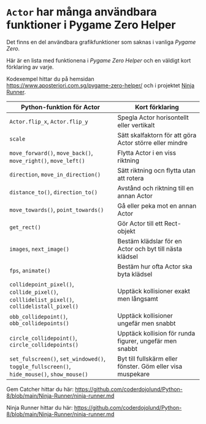 # `Actor` har många användbara funktioner i Pygame Zero Helper

Det finns en del användbara grafikfunktioner som saknas i vanliga *Pygame Zero*.

Här är en lista med funktionena i *Pygame Zero Helper* och en väldigt kort förklaring av varje.

Kodexempel hittar du på hemsidan  https://www.aposteriori.com.sg/pygame-zero-helper/
och i projektet [Ninja Runner](https://github.com/coderdojolund/Python-8/blob/main/Ninja-Runner/ninja-runner.md).

| Python-funktion för Actor | Kort förklaring |
| ----------------- | --------------- |
| `Actor.flip_x`, `Actor.flip_y` | Spegla Actor horisontellt eller vertikalt |
| `scale` | Sätt skalfaktorn för att göra Actor större eller mindre |
| `move_forward()`, `move_back()`,<br>`move_right()`, `move_left()` | Flytta Actor i en viss riktning | 
| `direction`, `move_in_direction()` | Sätt riktning ocn flytta utan att rotera |
| `distance_to()`, `direction_to()` | Avstånd och riktning till en annan Actor |
| `move_towards()`, `point_towards()` | Gå eller peka mot en annan Actor |
| `get_rect()` | Gör Actor till ett Rect-objekt |
| `images`, `next_image()` | Bestäm klädslar för en Actor och byt till nästa klädsel |
| `fps`, `animate()` | Bestäm hur ofta Actor ska byta klädsel |
| `collidepoint_pixel()`, `collide_pixel()`,<br>`colllidelist_pixel()`, `collidelistall_pixel()` | Upptäck kollisioner exakt men långsamt |
| `obb_collidepoint()`, `obb_collidepoints()` | Upptäck kollisioner ungefär men snabbt |
| `circle_collidepoint()`, `circle_collidepoints()` | Upptäck kollision för runda figurer, ungefär men snabbt |
| `set_fulscreen()`, `set_windowed()`, `toggle_fullscreen()`,<br>`hide_mouse()`, `show_mouse()` | Byt till fullskärm eller fönster. Göm eller visa muspekare |

Gem Catcher hittar du här: https://github.com/coderdojolund/Python-8/blob/main/Ninja-Runner/ninja-runner.md

Ninja Runner hittar du här: https://github.com/coderdojolund/Python-8/blob/main/Ninja-Runner/ninja-runner.md
